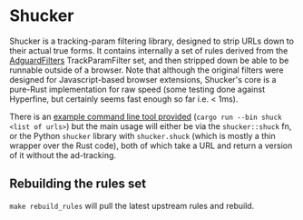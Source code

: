 Shucker
=======

Shucker is a tracking-param filtering library, designed to strip URLs down to their actual true forms. It contains internally a set of rules derived from the [AdguardFilters](https://github.com/AdguardTeam/AdguardFilters) TrackParamFilter set, and then stripped down be able to be runnable outside of a browser. Note that although the original filters were designed for Javascript-based browser extensions, Shucker's core is a pure-Rust implementation for raw speed (some testing done against Hyperfine, but certainly seems fast enough so far i.e. < 1ms).

There is an [example command line tool provided](src/bin/shuck.rs) (`cargo run --bin shuck <list of urls>`) but the main usage will either be via the `shucker::shuck` fn, or the Python `shucker` library with `shucker.shuck` (which is mostly a thin wrapper over the Rust code), both of which take a URL and return a version of it without the ad-tracking.

Rebuilding the rules set
------------------------
`make rebuild_rules` will pull the latest upstream rules and rebuild.